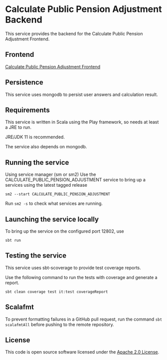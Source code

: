 
# Calculate Public Pension Adjustment Backend
This service provides the backend for the Calculate Public Pension Adjustment Frontend.

## Frontend
[Calculate Public Pension Adjustment Frontend](https://github.com/hmrc/calculate-public-pension-adjustment-frontend)

## Persistence
This service uses mongodb to persist user answers and calculation result.

## Requirements
This service is written in Scala using the Play framework, so needs at least a JRE to run.

JRE/JDK 11 is recommended.

The service also depends on mongodb.

## Running the service
Using service manager (sm or sm2)
Use the CALCULATE_PUBLIC_PENSION_ADJUSTMENT service to bring up a services using the latest tagged release
```
sm2 --start CALCULATE_PUBLIC_PENSION_ADJUSTMENT
```

Run `sm2 -s` to check what services are running.

## Launching the service locally
To bring up the service on the configured port 12802, use

```
sbt run
```

## Testing the service
This service uses sbt-scoverage to provide test coverage reports.

Use the following command to run the tests with coverage and generate a report.
```
sbt clean coverage test it:test coverageReport
```

## Scalafmt
To prevent formatting failures in a GitHub pull request,
run the command ``sbt scalafmtAll`` before pushing to the remote repository.

## License
This code is open source software licensed under the [Apache 2.0 License]("https://www.apache.org/licenses/LICENSE-2.0.html").
